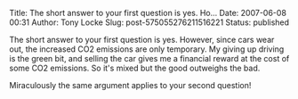 Title: The short answer to your first question is yes. Ho...
Date: 2007-06-08 00:31
Author: Tony Locke
Slug: post-575055276211516221
Status: published

The short answer to your first question is yes. However, since cars wear out, the increased CO2 emissions are only temporary. My giving up driving is the green bit, and selling the car gives me a financial reward at the cost of some CO2 emissions. So it's mixed but the good outweighs the bad.  
  
Miraculously the same argument applies to your second question!
